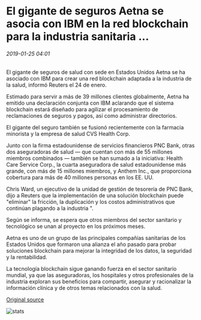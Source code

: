 # El gigante de seguros Aetna se asocia con IBM en la red blockchain para la industria sanitaria ...

###### 2019-01-25 04:01

El gigante de seguros de salud con sede en Estados Unidos Aetna se ha asociado con IBM para crear una red blockchain adaptada a la industria de la salud, informó Reuters el 24 de enero.

Estimado para servir a más de 39 millones clientes globalmente, Aetna ha emitido una declaración conjunta con IBM aclarando que el sistema blockchain estará diseñado para agilizar el procesamiento de reclamaciones de seguros y pagos, así como administrar directorios.

El gigante del seguro también se fusionó recientemente con la farmacia minorista y la empresa de salud CVS Health Corp.

Junto con la firma estadounidense de servicios financieros PNC Bank, otras dos aseguradoras de salud — que cuentan con más de 55 millones miembros combinados — también se han sumado a la iniciativa: Health Care Service Corp., la cuarta aseguradora de salud estadounidense más grande, con más de 15 millones miembros, y Anthem Inc., que proporciona cobertura para más de 40 millones personas en los EE. UU.

Chris Ward, un ejecutivo de la unidad de gestión de tesorería de PNC Bank, dijo a Reuters que la implementación de una solución blockchain puede "eliminar" la fricción, la duplicación y los costos administrativos que continúan plagando a la industria ".

Según se informa, se espera que otros miembros del sector sanitario y tecnológico se unan al proyecto en los próximos meses.

Aetna es uno de un grupo de las principales compañías sanitarias de los Estados Unidos que formaron una alianza el año pasado para probar soluciones blockchain para mejorar la integridad de los datos, la seguridad y la rentabilidad.

La tecnología blockchain sigue ganando fuerza en el sector sanitario mundial, ya que las aseguradoras, los hospitales y otros profesionales de la industria exploran sus beneficios para compartir, asegurar y racionalizar la información clínica y de otros temas relacionados con la salud.

[Original source](https://cointelegraph.com/news/insurance-giant-aetna-partners-with-ibm-on-blockchain-network-for-healthcare-industry)

![stats](https://c.statcounter.com/11760860/0/a89fa40b/1/ "stats")
